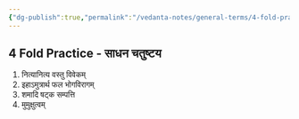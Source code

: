 ```yaml
---
{"dg-publish":true,"permalink":"/vedanta-notes/general-terms/4-fold-practice/"}
---
```



## 4 Fold Practice - साधन चतुष्टय

1. नित्यानित्य वस्तु विवेकम्   
2. इहाऽमुत्रार्थ फल भोगविरागम् 
3. शमादि षट्क सम्पत्ति
4. मुमुक्षुत्वम्

